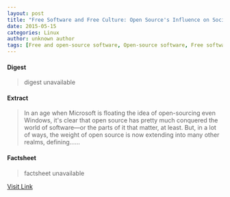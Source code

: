 ```yaml
---
layout: post
title: "Free Software and Free Culture: Open Source's Influence on Society"
date: 2015-05-15
categories: Linux
author: unknown author
tags: [Free and open-source software, Open-source software, Free software, Free culture movement, GNU General Public License, Software, Open-source model, Transparency (behavior), Culture, Communication, Open-source movement, Intellectual works, Computing, Public sphere, Featured]
---
```



#### Digest
>digest unavailable

#### Extract
>In an age when Microsoft is floating the idea of open-sourcing even Windows, it&#39;s clear that open source has pretty much conquered the world of software—or the parts of it that matter, at least. But, in a lot of ways, the weight of open source is now extending into many other realms, defining......

#### Factsheet
>factsheet unavailable

[Visit Link](http://thevarguy.com/open-source-application-software-companies/051415/free-software-and-free-culture-open-sources-influence-soc)


